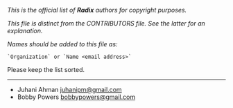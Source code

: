 *This is the official list of **Radix** authors for copyright purposes.*

*This file is distinct from the CONTRIBUTORS file. See the latter for an
explanation.*

*Names should be added to this file as:*

	`Organization` or `Name <email address>`

Please keep the list sorted.

* * *

* Juhani Ahman <juhanipm@gmail.com>
* Bobby Powers <bobbypowers@gmail.com>
